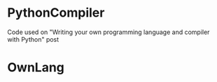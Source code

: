 # PythonCompiler
Code used on "Writing your own programming language and compiler with Python" post
# OwnLang
